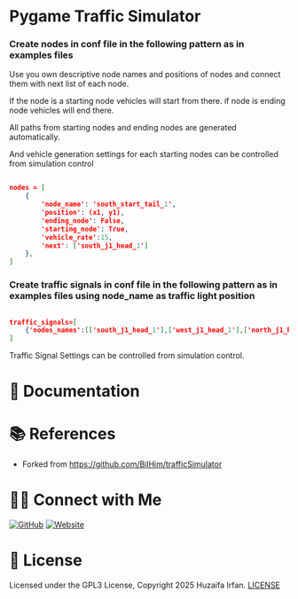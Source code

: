 # Pygame Traffic Simulator

### Create nodes in conf file in the following pattern as in examples files
Use you own descriptive node names and positions of nodes and connect them with next list of each node.

If the node is a starting node vehicles will start from there.
if node is ending node vehicles will end there.

All paths from starting nodes and ending nodes are generated automatically.

And vehicle generation settings for each starting nodes can be controlled from simulation control


```json

nodes = [
    {
        'node_name': 'south_start_tail_1',
        'position': (x1, y1),
        'ending_node': False,
        'starting_node': True,
        'vehicle_rate':15,
        'next': ['south_j1_head_1']
    },
]

```




### Create traffic signals in conf file in the following pattern as in examples files using node_name as traffic light position


```json

traffic_signals=[
    {'nodes_names':[['south_j1_head_1'],['west_j1_head_1'],['north_j1_head_1'],['east_j1_head_1']],'manual':False}
]

```

Traffic Signal Settings can be controlled from simulation control.


# 📝 Documentation

# 📚 References
- Forked from https://github.com/BilHim/trafficSimulator


# 🤝🏻 Connect with Me

[![GitHub](https://img.shields.io/badge/Github-%23222.svg?style=for-the-badge&logo=github&logoColor=white)](https://github.com/HuzaifaIrfan/)
[![Website](https://img.shields.io/badge/Website-%23222.svg?style=for-the-badge&logo=google-chrome&logoColor==%234285F4)](https://www.huzaifairfan.com)

# 📜 License

Licensed under the GPL3 License, Copyright 2025 Huzaifa Irfan. [LICENSE](LICENSE)
